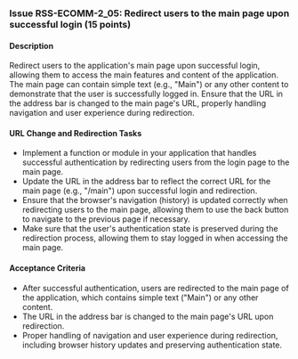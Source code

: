 ### Issue RSS-ECOMM-2_05: Redirect users to the main page upon successful login (15 points)

#### Description

Redirect users to the application's main page upon successful login, allowing them to access the main features and content of the application. The main page can contain simple text (e.g., "Main") or any other content to demonstrate that the user is successfully logged in. Ensure that the URL in the address bar is changed to the main page's URL, properly handling navigation and user experience during redirection.

#### URL Change and Redirection Tasks

- Implement a function or module in your application that handles successful authentication by redirecting users from the login page to the main page.
- Update the URL in the address bar to reflect the correct URL for the main page (e.g., "/main") upon successful login and redirection.
- Ensure that the browser's navigation (history) is updated correctly when redirecting users to the main page, allowing them to use the back button to navigate to the previous page if necessary.
- Make sure that the user's authentication state is preserved during the redirection process, allowing them to stay logged in when accessing the main page.

#### Acceptance Criteria

- After successful authentication, users are redirected to the main page of the application, which contains simple text ("Main") or any other content.
- The URL in the address bar is changed to the main page's URL upon redirection.
- Proper handling of navigation and user experience during redirection, including browser history updates and preserving authentication state.

